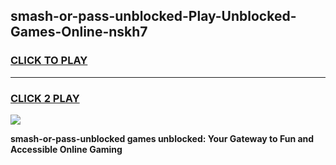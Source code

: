 
## smash-or-pass-unblocked-Play-Unblocked-Games-Online-nskh7
<h3>
<a href="https://premium76.site?title=smash-or-pass-unblocked&ref=25A">CLICK TO PLAY</a></h3>
<hr>

<h3>
<a href="https://premium76.site?title=smash-or-pass-unblocked&ref=25A">CLICK 2 PLAY</a>
  
</h3>

<a href="https://premium76.site?title=smash-or-pass-unblocked&ref=25A"><img src="https://clearcache.store/games.png"></a>


**smash-or-pass-unblocked games unblocked: Your Gateway to Fun and Accessible Online Gaming**
